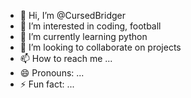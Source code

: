 - 👋 Hi, I’m @CursedBridger
- 👀 I’m interested in coding, football
- 🌱 I’m currently learning python 
- 💞️ I’m looking to collaborate on projects
- 📫 How to reach me ...
- 😄 Pronouns: ...
- ⚡ Fun fact: ...

<!---
CursedBridger/CursedBridger is a ✨ special ✨ repository because its `README.md` (this file) appears on your GitHub profile.
You can click the Preview link to take a look at your changes.
--->

